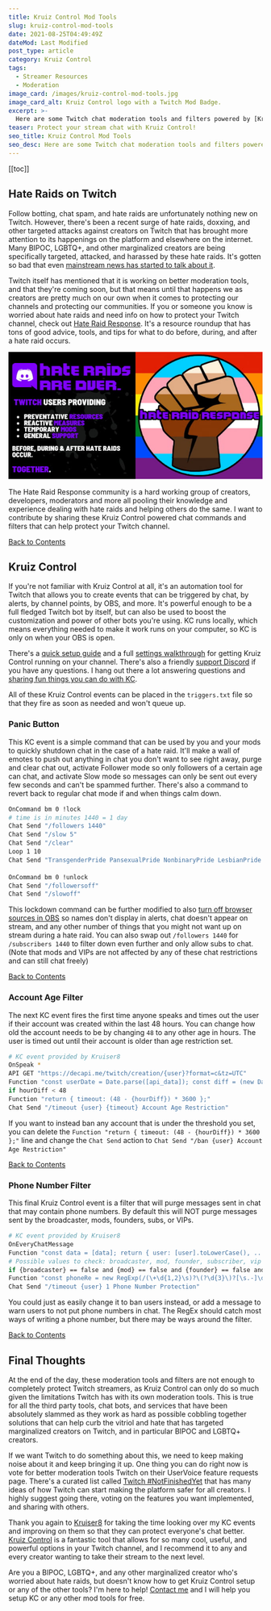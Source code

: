 ```yaml
---
title: Kruiz Control Mod Tools
slug: kruiz-control-mod-tools
date: 2021-08-25T04:49:49Z
dateMod: Last Modified
post_type: article
category: Kruiz Control
tags:
  - Streamer Resources
  - Moderation
image_card: /images/kruiz-control-mod-tools.jpg
image_card_alt: Kruiz Control logo with a Twitch Mod Badge.
excerpt: >-
  Here are some Twitch chat moderation tools and filters powered by [Kruiz Control](https://github.com/Kruiser8/Kruiz-Control) to protect your channel. Thank you [Kruiser8](https://twitter.com/kruiser8) for looking over my ideas for these KC events, writing and improving on them, as well as letting me share these with others.
teaser: Protect your stream chat with Kruiz Control!
seo_title: Kruiz Control Mod Tools
seo_desc: Here are some Twitch chat moderation tools and filters powered by Kruiz Control to protect your channel.
---
```

<a name="toc" class="mb-0"></a>

[[toc]]

## Hate Raids on Twitch

Follow botting, chat spam, and hate raids are unfortunately nothing new on Twitch. However, there's been a recent surge of hate raids, doxxing, and other targeted attacks against creators on Twitch that has brought more attention to its happenings on the platform and elsewhere on the internet. Many BIPOC, LGBTQ+, and other marginalized creators are being specifically targeted, attacked, and harassed by these hate raids. It's gotten so bad that even [mainstream news has started to talk about it](https://www.washingtonpost.com/video-games/2021/08/25/twitch-hate-raids-streamers-discord-cybersecurity/).

Twitch itself has mentioned that it is working on better moderation tools, and that they're coming soon, but that means until that happens we as creators are pretty much on our own when it comes to protecting our channels and protecting our communities. If you or someone you know is worried about hate raids and need info on how to protect your Twitch channel, check out [Hate Raid Response](https://hateraidresponse.carrd.co/). It's a resource roundup that has tons of good advice, tools, and tips for what to do before, during, and after a hate raid occurs.

[![Hate raid response. Hate raids are over. Twitch users providing preventative resources, reactive measures, temporary mods, and general support. Before, during, and after hate raids occur. Together.](/images/hate-raid-response-splash.jpg)](https://hateraidresponse.carrd.co/)

The Hate Raid Response community is a hard working group of creators, developers, moderators and more all pooling their knowledge and experience dealing with hate raids and helping others do the same. I want to contribute by sharing these Kruiz Control powered chat commands and filters that can help protect your Twitch channel.

[Back to Contents](#toc)

## Kruiz Control

If you're not familiar with Kruiz Control at all, it's an automation tool for Twitch that allows you to create events that can be triggered by chat, by alerts, by channel points, by OBS, and more. It's powerful enough to be a full fledged Twitch bot by itself, but can also be used to boost the customization and power of other bots you're using. KC runs locally, which means everything needed to make it work runs on your computer, so KC is only on when your OBS is open.

There's a [quick setup guide](https://github.com/Kruiser8/Kruiz-Control#setup-guide) and a full [settings walkthrough](https://github.com/Kruiser8/Kruiz-Control/blob/master/settings/Settings.md#kruiz-control-settings) for getting Kruiz Control running on your channel. There's also a friendly [support Discord](https://discord.gg/wU3ZK3Q) if you have any questions. I hang out there a lot answering questions and [sharing fun things you can do with KC](https://fatsackfails.com/category/kruiz-control/).

All of these Kruiz Control events can be placed in the `triggers.txt` file so that they fire as soon as needed and won't queue up.

### Panic Button

This KC event is a simple command that can be used by you and your mods to quickly shutdown chat in the case of a hate raid. It'll make a wall of emotes to push out anything in chat you don't want to see right away, purge and clear chat out, activate Follower mode so only followers of a certain age can chat, and activate Slow mode so messages can only be sent out every few seconds and can't be spammed further. There's also a command to revert back to regular chat mode if and when things calm down.

```bash
OnCommand bm 0 !lock
# time is in minutes 1440 = 1 day
Chat Send "/followers 1440"
Chat Send "/slow 5"
Chat Send "/clear"
Loop 1 10
Chat Send "TransgenderPride PansexualPride NonbinaryPride LesbianPride IntersexPride GenderFluidPride GayPride BisexualPride AsexualPride TwitchUnity TransgenderPride PansexualPride NonbinaryPride LesbianPride IntersexPride GenderFluidPride GayPride BisexualPride AsexualPride TwitchUnity TransgenderPride PansexualPride NonbinaryPride LesbianPride IntersexPride GenderFluidPride GayPride BisexualPride AsexualPride TwitchUnity TransgenderPride PansexualPride NonbinaryPride LesbianPride IntersexPride"

OnCommand bm 0 !unlock
Chat Send "/followersoff"
Chat Send "/slowoff"
```

This lockdown command can be further modified to also [turn off browser sources in OBS](https://github.com/Kruiser8/Kruiz-Control/blob/master/js/Documentation.md#obs-scenesource) so names don't display in alerts, chat doesn't appear on stream, and any other number of things that you might not want up on stream during a hate raid. You can also swap out `/followers 1440` for `/subscribers 1440` to filter down even further and only allow subs to chat. (Note that mods and VIPs are not affected by any of these chat restrictions and can still chat freely)

[Back to Contents](#toc)

### Account Age Filter

The next KC event fires the first time anyone speaks and times out the user if their account was created within the last 48 hours. You can change how old the account needs to be by changing `48` to any other age in hours. The user is timed out until their account is older than age restriction set.

```bash
# KC event provided by Kruiser8
OnSpeak *
API GET "https://decapi.me/twitch/creation/{user}?format=c&tz=UTC"
Function "const userDate = Date.parse([api_data]); const diff = (new Date().getTime() - userDate) / 3600000; return { hourDiff: Math.abs(Math.round(diff)) };"
if hourDiff < 48
Function "return { timeout: (48 - {hourDiff}) * 3600 };"
Chat Send "/timeout {user} {timeout} Account Age Restriction"
```

If you want to instead ban any account that is under the threshold you set, you can delete the `Function "return { timeout: (48 - {hourDiff}) * 3600 };"` line and change the `Chat Send` action to `Chat Send "/ban {user} Account Age Restriction"`

[Back to Contents](#toc)

### Phone Number Filter

This final Kruiz Control event is a filter that will purge messages sent in chat that may contain phone numbers. By default this will NOT purge messages sent by the broadcaster, mods, founders, subs, or VIPs.

```bash
# KC event provided by Kruiser8
OnEveryChatMessage
Function "const data = [data]; return { user: [user].toLowerCase(), ...data.flags };"
# Possible values to check: broadcaster, mod, founder, subscriber, vip
if {broadcaster} == false and {mod} == false and {founder} == false and {subscriber} == false and {vip} = false
Function "const phoneRe = new RegExp(/(\+\d{1,2}\s)?\(?\d{3}\)?[\s.-]\d{3}[\s.-]\d{4}/, 'gi'); const result = [message].match(phoneRe); return { continue: !!result }"
Chat Send "/timeout {user} 1 Phone Number Protection"
```

You could just as easily change it to ban users instead, or add a message to warn users to not put phone numbers in chat. The RegEx should catch most ways of writing a phone number, but there may be ways around the filter.

[Back to Contents](#toc)

## Final Thoughts

At the end of the day, these moderation tools and filters are not enough to completely protect Twitch streamers, as Kruiz Control can only do so much given the limitations Twitch has with its own moderation tools. This is true for all the third party tools, chat bots, and services that have been absolutely slammed as they work as hard as possible cobbling together solutions that can help curb the vitriol and hate that has targeted marginalized creators on Twitch, and in particular BIPOC and LGBTQ+ creators.

If we want Twitch to do something about this, we need to keep making noise about it and keep bringing it up. One thing you can do right now is vote for better moderation tools Twitch on their UserVoice feature requests page. There's a curated list called [Twitch #NotFinishedYet](https://twitchnotfinishedyet.carrd.co/) that has many ideas of how Twitch can start making the platform safer for all creators. I highly suggest going there, voting on the features you want implemented, and sharing with others.

Thank you again to [Kruiser8](https://twitch.tv/kruiser8) for taking the time looking over my KC events and improving on them so that they can protect everyone's chat better. [Kruiz Control](https://github.com/Kruiser8/Kruiz-Control) is a fantastic tool that allows for so many cool, useful, and powerful options in your Twitch channel, and I recommend it to any and every creator wanting to take their stream to the next level.

Are you a BIPOC, LGBTQ+, and any other marginalized creator who's worried about hate raids, but doesn't know how to get Kruiz Control setup or any of the other tools? I'm here to help! [Contact me](/contact) and I will help you setup KC or any other mod tools for free.
